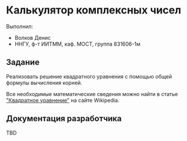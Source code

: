 # Калькулятор комплексных чисел

Выполнил:

 - Волков Денис
 - ННГУ, ф-т ИИТММ, каф. МОСТ, группа 831606-1м

## Задание

Реализовать решение квадратного уравнения с помощью общей формулы вычисления корней.

Все необходимые математические сведения можно найти в статье
["Квадратное уравнение"][sqr] на сайте Wikipedia.

## Документация разработчика

TBD

<!-- LINKS -->

[sqr]: https://ru.wikipedia.org/wiki/%D0%9A%D0%B2%D0%B0%D0%B4%D1%80%D0%B0%D1%82%D0%BD%D0%BE%D0%B5_%D1%83%D1%80%D0%B0%D0%B2%D0%BD%D0%B5%D0%BD%D0%B8%D0%B5
